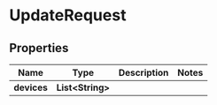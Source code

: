 

# UpdateRequest


## Properties

| Name | Type | Description | Notes |
|------------ | ------------- | ------------- | -------------|
|**devices** | **List&lt;String&gt;** |  |  |



